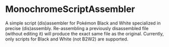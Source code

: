 # MonochromeScriptAssembler
A simple script (dis)assembler for Pokémon Black and White specialized in precise (dis)assembly.
Re-assembling a previously disassembled file (without editing it) will produce the exact same file as the original.
Currently, only scripts for Black and White (not B2W2) are supported.
